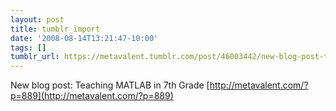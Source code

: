 ```yaml
---
layout: post
title: tumblr_import
date: '2008-08-14T13:21:47-10:00'
tags: []
tumblr_url: https://metavalent.tumblr.com/post/46003442/new-blog-post-teaching-matlab-in-7th-grade
---
```

New blog post: Teaching MATLAB in 7th Grade [http://metavalent.com/?p=889](http://metavalent.com/?p=889)


